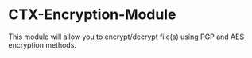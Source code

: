 # CTX-Encryption-Module
This module will allow you to encrypt/decrypt file(s) using PGP and AES encryption methods.

